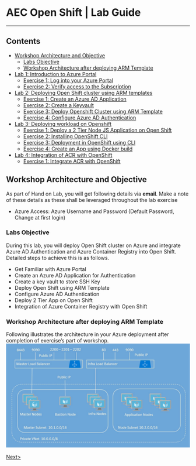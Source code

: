 # AEC Open Shift | Lab Guide

***

## Contents
<!-- TOC -->

* [Workshop Architecture and Objective](#workshop-architecture-and-objective)
   * [Labs Objective](#labs-objective)	
   * [Workshop Architecture after deploying ARM Template](#workshop-architecture-after-deploying-arm-template)	
* [Lab 1: Introduction to Azure Portal](docs/Lab%201:%20Introduction-to-Azure-Portal.md)	
   * [Exercise 1: Log into your Azure Portal](docs//Lab%201:%20Introduction-to-Azure-Portal.md#exercise-1-log-into-your-azure-portal)
   * [Exercise 2: Verify access to the Subscription](docs/Lab%201:%20Introduction-to-Azure-Portal.md#exercise-2-verify-access-to-the-subscription)	
* [Lab 2: Deploying Open Shift cluster using ARM templates](docs/Lab%202:%20Deploying-OpenShift-cluster-using-ARM-templates.md)
   * [Exercise 1: Create an Azure AD Application](docs/Lab%202:%20Deploying-OpenShift-cluster-using-ARM-templates.md#exercise-1-create-an-azure-ad-application)
   * [Exercise 2: Create a Keyvault](docs/Lab%202:%20Deploying-OpenShift-cluster-using-ARM-templates.md#exercise-2-create-a-keyvault)
   * [Exercise 3: Deploy Openshift Cluster using ARM Template](docs/Lab%202:%20Deploying-OpenShift-cluster-using-ARM-templates.md#exercise-3-deploy-openshift-cluster-using-arm-template)
   * [Exercise 4: Configure Azure AD Authentication](docs/Lab%202:%20Deploying-OpenShift-cluster-using-ARM-templates.md#exercise-4-configure-azure-ad-authentication)
* [Lab 3: Deploying workload on Openshift](docs/Lab%203:%20Deploying-workload-on-Openshift.md)
   * [Exercise 1: Deploy a 2 Tier Node JS Application on Open Shift](docs/Lab%203:%20Deploying-workload-on-Openshift.md#exercise-1-deploy-a-2-tier-node-js-application-on-open-shift)
   * [Exercise 2: Installing OpenShift CLI](docs/Lab%203:%20Deploying-workload-on-Openshift.md#exercise-2-installing-openshift-cli)
   * [Exercise 3: Deployment in OpenShift using CLI](docs/Lab%203:%20Deploying-workload-on-Openshift.md#exercise-3-deployment-in-openshift-using-cli)
   * [Exercise 4: Create an App using Docker build](docs/Lab%203:%20Deploying-workload-on-Openshift.md#exercise-4-create-an-app-using-docker-build)
* [Lab 4: Integration of ACR with OpenShift](docs/Lab%204:%20Integration-of-ACR-%20with-OpenShift.md)
   * [Exercise 1: Integrate ACR with OpenShift](docs/Lab%204:%20Integration-of-ACR-%20with-OpenShift.md#exercise-1-integrate-acr-with-openshift)
<!-- /TOC -->

## Workshop Architecture and Objective
 As part of Hand on Lab, you will get following details via **email**. Make a note of these details as these shall be leveraged throughout the lab exercise
- Azure Access: Azure Username and Password (Default Password, Change at first login)

### Labs Objective
During this lab, you will deploy Open Shift cluster on Azure and integrate Azure AD Authentication and Azure Container Registry into Open Shift. Detailed steps to achieve this is as follows.
- Get Familiar with Azure Portal
-	Create an Azure AD Application for Authentication
-	Create a key vault to store SSH Key
-	Deploy Open Shift using ARM Template
-	Configure Azure AD Authentication
-	Deploy 2 Tier App on Open Shift
-	Integration of Azure Container Registry with Open Shift

### Workshop Architecture after deploying ARM Template
Following illustrates the architecture in your Azure deployment after completion of exercise’s part of workshop.
<img src="images/1workshop_arch.jpg"/>

[Next>](docs/Lab%201:%20Introduction-to-Azure-Portal.md)
